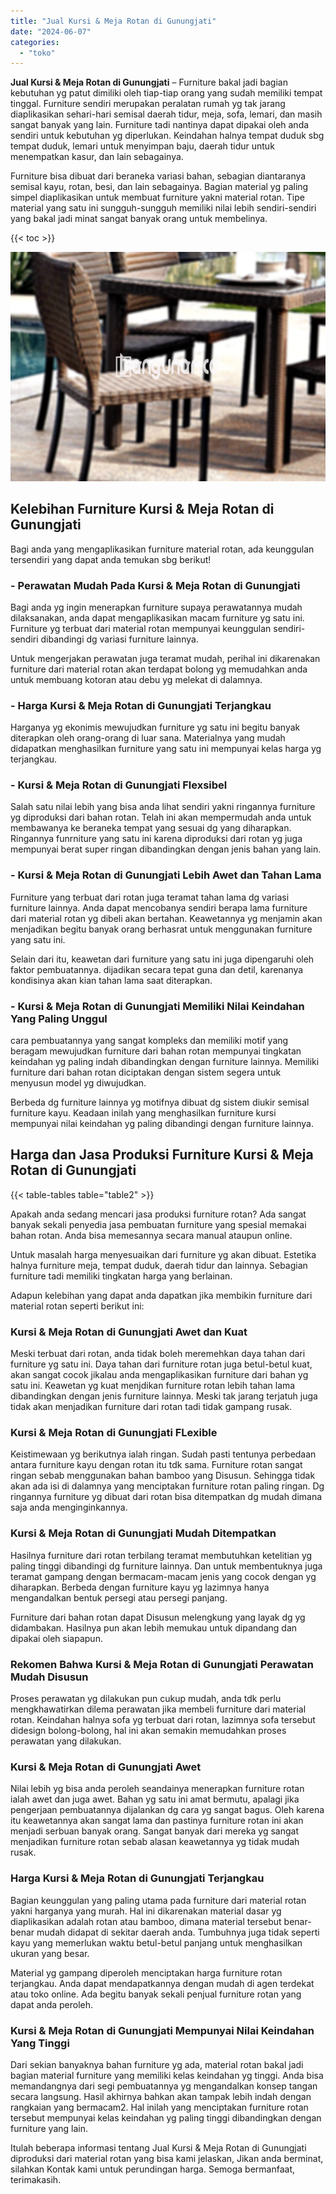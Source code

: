 ```yaml
---
title: "Jual Kursi & Meja Rotan di Gunungjati"
date: "2024-06-07"
categories: 
  - "toko"
---
```


**Jual Kursi & Meja Rotan di Gunungjati** – Furniture bakal jadi bagian kebutuhan yg patut dimiliki oleh tiap-tiap orang yang sudah memiliki tempat tinggal. Furniture sendiri merupakan peralatan rumah yg tak jarang diaplikasikan sehari-hari semisal daerah tidur, meja, sofa, lemari, dan masih sangat banyak yang lain. Furniture tadi nantinya dapat dipakai oleh anda sendiri untuk kebutuhan yg diperlukan. Keindahan halnya tempat duduk sbg tempat duduk, lemari untuk menyimpan baju, daerah tidur untuk menempatkan kasur, dan lain sebagainya.

Furniture bisa dibuat dari beraneka variasi bahan, sebagian diantaranya semisal kayu, rotan, besi, dan lain sebagainya. Bagian material yg paling simpel diaplikasikan untuk membuat furniture yakni material rotan. Tipe material yang satu ini sungguh-sungguh memiliki nilai lebih sendiri-sendiri yang bakal jadi minat sangat banyak orang untuk membelinya.

{{< toc >}}

![Jual Kursi & Meja Rotan di Gunungjati](/images/kursi-meja-rotan-murah12.png)

## Kelebihan Furniture Kursi & Meja Rotan di Gunungjati

Bagi anda yang mengaplikasikan furniture material rotan, ada keunggulan tersendiri yang dapat anda temukan sbg berikut!

### \- Perawatan Mudah Pada Kursi & Meja Rotan di Gunungjati

Bagi anda yg ingin menerapkan furniture supaya perawatannya mudah dilaksanakan, anda dapat mengaplikasikan macam furniture yg satu ini. Furniture yg terbuat dari material rotan mempunyai keunggulan sendiri-sendiri dibandingi dg variasi furniture lainnya.

Untuk mengerjakan perawatan juga teramat mudah, perihal ini dikarenakan furniture dari material rotan akan terdapat bolong yg memudahkan anda untuk membuang kotoran atau debu yg melekat di dalamnya.

### \- Harga Kursi & Meja Rotan di Gunungjati Terjangkau

Harganya yg ekonimis mewujudkan furniture yg satu ini begitu banyak diterapkan oleh orang-orang di luar sana. Materialnya yang mudah didapatkan menghasilkan furniture yang satu ini mempunyai kelas harga yg terjangkau.

### \- Kursi & Meja Rotan di Gunungjati Flexsibel

Salah satu nilai lebih yang bisa anda lihat sendiri yakni ringannya furniture yg diproduksi dari bahan rotan. Telah ini akan mempermudah anda untuk membawanya ke beraneka tempat yang sesuai dg yang diharapkan. Ringannya funrniture yang satu ini karena diproduksi dari rotan yg juga mempunyai berat super ringan dibandingkan dengan jenis bahan yang lain.

### \- Kursi & Meja Rotan di Gunungjati Lebih Awet dan Tahan Lama

Furniture yang terbuat dari rotan juga teramat tahan lama dg variasi furniture lainnya. Anda dapat mencobanya sendiri berapa lama furniture dari material rotan yg dibeli akan bertahan. Keawetannya yg menjamin akan menjadikan begitu banyak orang berhasrat untuk menggunakan furniture yang satu ini.

Selain dari itu, keawetan dari furniture yang satu ini juga dipengaruhi oleh faktor pembuatannya. dijadikan secara tepat guna dan detil, karenanya kondisinya akan kian tahan lama saat diterapkan.

### \- Kursi & Meja Rotan di Gunungjati Memiliki Nilai Keindahan Yang Paling Unggul

cara pembuatannya yang sangat kompleks dan memiliki motif yang beragam mewujudkan furniture dari bahan rotan mempunyai tingkatan keindahan yg paling indah dibandingkan dengan furniture lainnya. Memiliki furniture dari bahan rotan diciptakan dengan sistem segera untuk menyusun model yg diwujudkan.

Berbeda dg furniture lainnya yg motifnya dibuat dg sistem diukir semisal furniture kayu. Keadaan inilah yang menghasilkan furniture kursi mempunyai nilai keindahan yg paling dibandingi dengan furniture lainnya.

## Harga dan Jasa Produksi Furniture Kursi & Meja Rotan di Gunungjati

{{< table-tables table="table2" >}}

Apakah anda sedang mencari jasa produksi furniture rotan? Ada sangat banyak sekali penyedia jasa pembuatan furniture yang spesial memakai bahan rotan. Anda bisa memesannya secara manual ataupun online.

Untuk masalah harga menyesuaikan dari furniture yg akan dibuat. Estetika halnya furniture meja, tempat duduk, daerah tidur dan lainnya. Sebagian furniture tadi memiliki tingkatan harga yang berlainan.

Adapun kelebihan yang dapat anda dapatkan jika membikin furniture dari material rotan seperti berikut ini:

### Kursi & Meja Rotan di Gunungjati Awet dan Kuat

Meski terbuat dari rotan, anda tidak boleh meremehkan daya tahan dari furniture yg satu ini. Daya tahan dari furniture rotan juga betul-betul kuat, akan sangat cocok jikalau anda mengaplikasikan furniture dari bahan yg satu ini. Keawetan yg kuat menjdikan furniture rotan lebih tahan lama dibandingkan dengan jenis furniture lainnya. Meski tak jarang terjatuh juga tidak akan menjadikan furniture dari rotan tadi tidak gampang rusak.

### Kursi & Meja Rotan di Gunungjati FLexible

Keistimewaan yg berikutnya ialah ringan. Sudah pasti tentunya perbedaan antara furniture kayu dengan rotan itu tdk sama. Furniture rotan sangat ringan sebab menggunakan bahan bamboo yang Disusun. Sehingga tidak akan ada isi di dalamnya yang menciptakan furniture rotan paling ringan. Dg ringannya furniture yg dibuat dari rotan bisa ditempatkan dg mudah dimana saja anda menginginkannya.

### Kursi & Meja Rotan di Gunungjati Mudah Ditempatkan

Hasilnya furniture dari rotan terbilang teramat membutuhkan ketelitian yg paling tinggi dibandingi dg furniture lainnya. Dan untuk membentuknya juga teramat gampang dengan bermacam-macam jenis yang cocok dengan yg diharapkan. Berbeda dengan furniture kayu yg lazimnya hanya mengandalkan bentuk persegi atau persegi panjang.

Furniture dari bahan rotan dapat Disusun melengkung yang layak dg yg didambakan. Hasilnya pun akan lebih memukau untuk dipandang dan dipakai oleh siapapun.

### Rekomen Bahwa Kursi & Meja Rotan di Gunungjati Perawatan Mudah Disusun

Proses perawatan yg dilakukan pun cukup mudah, anda tdk perlu mengkhawatirkan dilema perawatan jika membeli furniture dari material rotan. Keindahan halnya sofa yg terbuat dari rotan, lazimnya sofa tersebut didesign bolong-bolong, hal ini akan semakin memudahkan proses perawatan yang dilakukan.

### Kursi & Meja Rotan di Gunungjati Awet

Nilai lebih yg bisa anda peroleh seandainya menerapkan furniture rotan ialah awet dan juga awet. Bahan yg satu ini amat bermutu, apalagi jika pengerjaan pembuatannya dijalankan dg cara yg sangat bagus. Oleh karena itu keawetannya akan sangat lama dan pastinya furniture rotan ini akan menjadi serbuan banyak orang. Sangat banyak dari mereka yg sangat menjadikan furniture rotan sebab alasan keawetannya yg tidak mudah rusak.

### Harga Kursi & Meja Rotan di Gunungjati Terjangkau

Bagian keunggulan yang paling utama pada furniture dari material rotan yakni harganya yang murah. Hal ini dikarenakan material dasar yg diaplikasikan adalah rotan atau bamboo, dimana material tersebut benar-benar mudah didapat di sekitar daerah anda. Tumbuhnya juga tidak seperti kayu yang memerlukan waktu betul-betul panjang untuk menghasilkan ukuran yang besar.

Material yg gampang diperoleh menciptakan harga furniture rotan terjangkau. Anda dapat mendapatkannya dengan mudah di agen terdekat atau toko online. Ada begitu banyak sekali penjual furniture rotan yang dapat anda peroleh.

### Kursi & Meja Rotan di Gunungjati Mempunyai Nilai Keindahan Yang Tinggi

Dari sekian banyaknya bahan furniture yg ada, material rotan bakal jadi bagian material furniture yang memiliki kelas keindahan yg tinggi. Anda bisa memandangnya dari segi pembuatannya yg mengandalkan konsep tangan secara langsung. Hasil akhirnya bahkan akan tampak lebih indah dengan rangkaian yang bermacam2. Hal inilah yang menciptakan furniture rotan tersebut mempunyai kelas keindahan yg paling tinggi dibandingkan dengan furniture yang lain.

Itulah beberapa informasi tentang Jual Kursi & Meja Rotan di Gunungjati diproduksi dari material rotan yang bisa kami jelaskan, Jikan anda berminat, silahkan Kontak kami untuk perundingan harga. Semoga bermanfaat, terimakasih.
